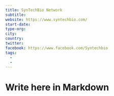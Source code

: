 ```yaml
---
title: SynTechBio Network
subtitle:
website: https://www.syntechbio.com/
start-date:
type-org:
city:
country:
twitter:
facebook: https://www.facebook.com/Syntechbio
tags:
  -
  -
---
```


# Write here in Markdown

